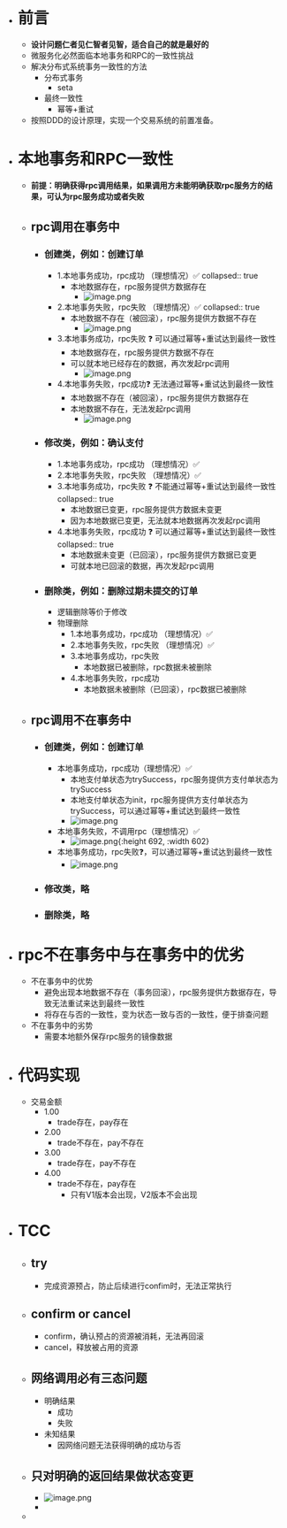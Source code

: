 - # 前言
	- **设计问题仁者见仁智者见智，适合自己的就是最好的**
	- 微服务化必然面临本地事务和RPC的一致性挑战
	- 解决分布式系统事务一致性的方法
		- 分布式事务
			- seta
		- 最终一致性
			- 幂等+重试
	- 按照DDD的设计原理，实现一个交易系统的前置准备。
- # 本地事务和RPC一致性
	- **前提：明确获得rpc调用结果，如果调用方未能明确获取rpc服务方的结果，可认为rpc服务成功或者失败**
	- ## rpc调用在事务中
		- ### 创建类，例如：创建订单
			- 1.本地事务成功，rpc成功 （理想情况）✅
			  collapsed:: true
				- 本地数据存在，rpc服务提供方数据存在
					- ![image.png](../assets/image_1664084535609_0.png)
			- 2.本地事务失败，rpc失败 （理想情况）✅
			  collapsed:: true
				- 本地数据不存在（被回滚），rpc服务提供方数据不存在
					- ![image.png](../assets/image_1664084565932_0.png)
			- 3.本地事务成功，rpc失败 ❓ 可以通过幂等+重试达到最终一致性
				- 本地数据存在，rpc服务提供方数据不存在
				- 可以就本地已经存在的数据，再次发起rpc调用
					- ![image.png](../assets/image_1664084604985_0.png)
			- 4.本地事务失败，rpc成功❓ 无法通过幂等+重试达到最终一致性
				- 本地数据不存在（被回滚），rpc服务提供方数据存在
				- 本地数据不存在，无法发起rpc调用
					- ![image.png](../assets/image_1664084640562_0.png)
		- ### 修改类，例如：确认支付
			- 1.本地事务成功，rpc成功 （理想情况）✅
			- 2.本地事务失败，rpc失败 （理想情况）✅
			- 3.本地事务成功，rpc失败  ❓ 不能通过幂等+重试达到最终一致性
			  collapsed:: true
				- 本地数据已变更，rpc服务提供方数据未变更
				- 因为本地数据已变更，无法就本地数据再次发起rpc调用
			- 4.本地事务失败，rpc成功 ❓ 可以通过幂等+重试达到最终一致性
			  collapsed:: true
				- 本地数据未变更（已回滚），rpc服务提供方数据已变更
				- 可就本地已回滚的数据，再次发起rpc调用
		- ### 删除类，例如：删除过期未提交的订单
			- 逻辑删除等价于修改
			- 物理删除
				- 1.本地事务成功，rpc成功 （理想情况）✅
				- 2.本地事务失败，rpc失败 （理想情况）✅
				- 3.本地事务成功，rpc失败
					- 本地数据已被删除，rpc数据未被删除
				- 4.本地事务失败，rpc成功
					- 本地数据未被删除（已回滚），rpc数据已被删除
	- ## rpc调用不在事务中
		- ### 创建类，例如：创建订单
			- 本地事务成功，rpc成功（理想情况）✅
				- 本地支付单状态为trySuccess，rpc服务提供方支付单状态为trySuccess
				- 本地支付单状态为init，rpc服务提供方支付单状态为trySuccess，可以通过幂等+重试达到最终一致性
				- ![image.png](../assets/image_1664085662278_0.png)
			- 本地事务失败，不调用rpc（理想情况）✅
				- ![image.png](../assets/image_1664085011018_0.png){:height 692, :width 602}
			- 本地事务成功，rpc失败❓，可以通过幂等+重试达到最终一致性
				- ![image.png](../assets/image_1664086027597_0.png)
		- ### 修改类，略
		- ### 删除类，略
- # rpc不在事务中与在事务中的优劣
	- 不在事务中的优势
		- 避免出现本地数据不存在（事务回滚），rpc服务提供方数据存在，导致无法重试来达到最终一致性
		- 将存在与否的一致性，变为状态一致与否的一致性，便于排查问题
	- 不在事务中的劣势
		- 需要本地额外保存rpc服务的镜像数据
- # 代码实现
	- 交易金额
		- 1.00
			- trade存在，pay存在
		- 2.00
			- trade不存在，pay不存在
		- 3.00
			- trade存在，pay不存在
		- 4.00
			- trade不存在，pay存在
				- 只有V1版本会出现，V2版本不会出现
- # TCC
	- ## try
		- 完成资源预占，防止后续进行confim时，无法正常执行
	- ## confirm or cancel
		- confirm，确认预占的资源被消耗，无法再回滚
		- cancel，释放被占用的资源
	- ## 网络调用必有三态问题
		- 明确结果
			- 成功
			- 失败
		- 未知结果
			- 因网络问题无法获得明确的成功与否
	- ## 只对明确的返回结果做状态变更
		- ![image.png](../assets/image_1664100440637_0.png)
		-
	-